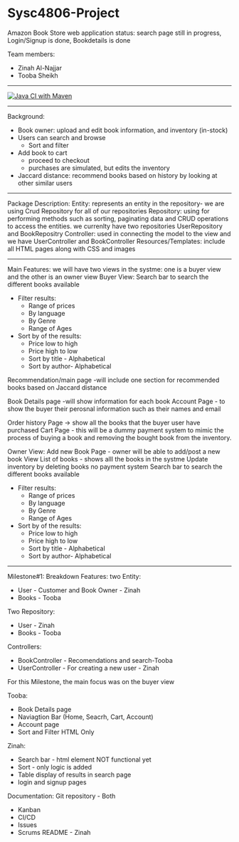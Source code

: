 # Sysc4806-Project
Amazon Book Store web application 
status: search page still in progress, Login/Signup is done, Bookdetails is done

Team members:
 - Zinah Al-Najjar
 - Tooba Sheikh 
_____________________________________________________________________________

[![Java CI with Maven](https://github.com/zinahalnajjar/Sysc4806-Project/actions/workflows/maven.yml/badge.svg)](https://github.com/zinahalnajjar/Sysc4806-Project/actions/workflows/maven.yml)
_____________________________________________________________________________
Background:
 - Book owner: upload and edit book information, and inventory (in-stock)
 - Users can search and browse
  	- Sort and filter
 - Add book to cart
 	- proceed to checkout
   	- purchases are simulated, but edits the inventory
 - Jaccard distance: recommend books based on history by looking at other similar users
 _________________________________________________________________________________
 Package Description:
 Entity: represents an entity in the repository- we are using Crud Repository for all of   our repositories 
 Repository: using for performing methods such as sorting, paginating data and CRUD operations to access the entities. we currenlty have two repositories UserRepository and BookRepositry 
 Controller: used in connecting the model to the view and we have UserController and BookController 
Resources/Templates: include all HTML pages along with CSS and images 
______________________________________________________________________________
 Main Features:
 we will have two views in the systme: one is a buyer view and the other is an owner view 
 Buyer View:
 Search bar to search the different books available 
 - Filter results:
	 - Range of prices
 	- By language 
 	- By Genre
 	- Range of Ages
- Sort by of the results:
 	- Price low to high 
 	- Price high to low 
 	- Sort by title - Alphabetical 
 	- Sort by author- Alphabetical

Recommendation/main page 
-will include one section for recommended books based on Jaccard distance

Book Details page -will show information for each book 
Account Page - to show the buyer their perosnal information such as their names and email 

Order history Page -> show all the books that the buyer user have purchased 
Cart Page - this will be a dummy payment system to mimic the process of buying a book and removing the bought book from the inventory. 

Owner View:
Add new Book Page - owner will be able to add/post a new book 
View List of books - shows alll the books in the systme 
Update inventory by deleting books 
no payment system 
Search bar to search the different books available 
 - Filter results:
	 - Range of prices
 	- By language 
 	- By Genre
 	- Range of Ages
- Sort by of the results:
 	- Price low to high 
 	- Price high to low 
 	- Sort by title - Alphabetical 
 	- Sort by author- Alphabetical

_____________________________________________________________________________________
Milestone#1: Breakdown 
Features:
two Entity:
 - User - Customer and Book Owner - Zinah
 - Books - Tooba

Two Repository:
 - User - Zinah
 - Books - Tooba

Controllers:
 - BookController - Recomendations and search-Tooba
 - UserController - For creating a new user - Zinah 

For this Milestone, the main focus was on the buyer view 

Tooba:
 - Book Details page
 - Naviagtion Bar (Home, Seacrh, Cart, Account)
 - Account page
 - Sort and Filter HTML Only 

Zinah:
 - Search bar - html element NOT functional yet 
 - Sort - only logic is added
 - Table display of results in search page
 - login and signup pages
 
 Documentation:
 Git repository - Both 
  - Kanban
  - CI/CD
  - Issues 
  - Scrums
 README - Zinah 
  
 
 

 


 

